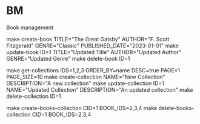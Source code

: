 # BM
Book management

make create-book TITLE="The Great Gatsby" AUTHOR="F. Scott Fitzgerald" GENRE="Classic" PUBLISHED_DATE="2023-01-01"
make update-book ID=1 TITLE="Updated Title" AUTHOR="Updated Author" GENRE="Updated Genre"
make delete-book ID=1


make get-collections IDS=1,2,3 ORDER_BY=name DESC=true PAGE=1 PAGE_SIZE=10
make create-collection NAME="New Collection" DESCRIPTION="A new collection"
make update-collection ID=1 NAME="Updated Collection" DESCRIPTION="An updated collection"
make delete-collection ID=1


make create-books-collection CID=1 BOOK_IDS=2,3,4
make delete-books-collection CID=1 BOOK_IDS=2,3,4
